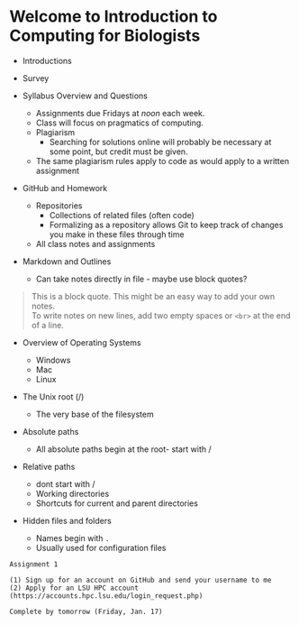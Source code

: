 # Welcome to Introduction to Computing for Biologists

- Introductions

- Survey

- Syllabus Overview and Questions
	- Assignments due Fridays at _noon_ each week.
	- Class will focus on pragmatics of computing.
	- Plagiarism
		- Searching for solutions online will probably be necessary at some point, but credit must be given.
    - The same plagiarism rules apply to code as would apply to a written assignment

- GitHub and Homework
	- Repositories
		- Collections of related files (often code)
		- Formalizing as a repository allows Git to keep track of changes you make in these files through time
    - All class notes and assignments
    
- Markdown and Outlines
	- Can take notes directly in file - maybe use block quotes?
    
> This is a block quote.
> This might be an easy way to add your own notes.<br>
> To write notes on new lines, add two empty spaces or `<br>` at the end of a line.

- Overview of Operating Systems
  - Windows
  - Mac
  - Linux

- The Unix root (/)
	- The very base of the filesystem
	
- Absolute paths
	- All absolute paths begin at the root- start with /
	
- Relative paths
	- dont start with /
	- Working directories
	- Shortcuts for current and parent directories
	
- Hidden files and folders
	- Names begin with `.`
	- Usually used for configuration files


```
Assignment 1

(1) Sign up for an account on GitHub and send your username to me
(2) Apply for an LSU HPC account (https://accounts.hpc.lsu.edu/login_request.php)

Complete by tomorrow (Friday, Jan. 17)
```
